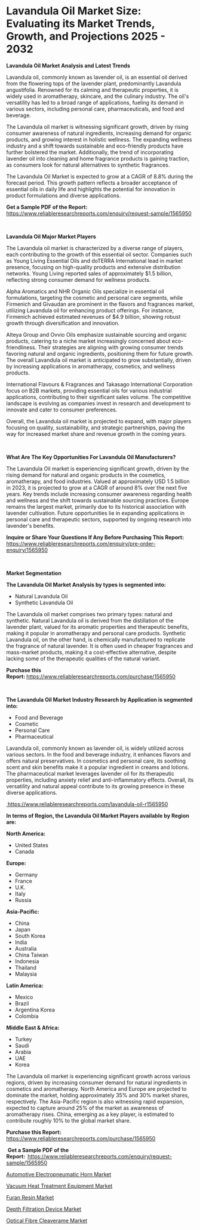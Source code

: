<p><h1>Lavandula Oil Market Size: Evaluating its Market Trends, Growth, and Projections 2025 - 2032</h1></p><p><strong>Lavandula Oil Market Analysis and Latest Trends</strong></p>
<p><p>Lavandula oil, commonly known as lavender oil, is an essential oil derived from the flowering tops of the lavender plant, predominantly Lavandula angustifolia. Renowned for its calming and therapeutic properties, it is widely used in aromatherapy, skincare, and the culinary industry. The oil's versatility has led to a broad range of applications, fueling its demand in various sectors, including personal care, pharmaceuticals, and food and beverage.</p><p>The Lavandula oil market is witnessing significant growth, driven by rising consumer awareness of natural ingredients, increasing demand for organic products, and growing interest in holistic wellness. The expanding wellness industry and a shift towards sustainable and eco-friendly products have further bolstered the market. Additionally, the trend of incorporating lavender oil into cleaning and home fragrance products is gaining traction, as consumers look for natural alternatives to synthetic fragrances.</p><p>The Lavandula Oil Market is expected to grow at a CAGR of 8.8% during the forecast period. This growth pattern reflects a broader acceptance of essential oils in daily life and highlights the potential for innovation in product formulations and diverse applications.</p></p>
<p><strong>Get a Sample PDF of the Report:&nbsp;</strong> <a href="https://www.reliableresearchreports.com/enquiry/request-sample/1565950?utm_campaign=3278&utm_medium=2&utm_source=Github&utm_content=ia&utm_term=31032025&utm_id=lavandula-oil">https://www.reliableresearchreports.com/enquiry/request-sample/1565950</a></p>
<p>&nbsp;</p>
<p><strong>Lavandula Oil Major Market Players</strong></p>
<p><p>The Lavandula oil market is characterized by a diverse range of players, each contributing to the growth of this essential oil sector. Companies such as Young Living Essential Oils and doTERRA International lead in market presence, focusing on high-quality products and extensive distribution networks. Young Living reported sales of approximately $1.5 billion, reflecting strong consumer demand for wellness products.</p><p>Alpha Aromatics and NHR Organic Oils specialize in essential oil formulations, targeting the cosmetic and personal care segments, while Firmenich and Givaudan are prominent in the flavors and fragrances market, utilizing Lavandula oil for enhancing product offerings. For instance, Firmenich achieved estimated revenues of $4.9 billion, showing robust growth through diversification and innovation.</p><p>Alteya Group and Ovvio Oils emphasize sustainable sourcing and organic products, catering to a niche market increasingly concerned about eco-friendliness. Their strategies are aligning with growing consumer trends favoring natural and organic ingredients, positioning them for future growth. The overall Lavandula oil market is anticipated to grow substantially, driven by increasing applications in aromatherapy, cosmetics, and wellness products.</p><p>International Flavours & Fragrances and Takasago International Corporation focus on B2B markets, providing essential oils for various industrial applications, contributing to their significant sales volume. The competitive landscape is evolving as companies invest in research and development to innovate and cater to consumer preferences.</p><p>Overall, the Lavandula oil market is projected to expand, with major players focusing on quality, sustainability, and strategic partnerships, paving the way for increased market share and revenue growth in the coming years.</p></p>
<p>&nbsp;</p>
<p><strong>What Are The Key Opportunities For Lavandula Oil Manufacturers?</strong></p>
<p><p>The Lavandula Oil market is experiencing significant growth, driven by the rising demand for natural and organic products in the cosmetics, aromatherapy, and food industries. Valued at approximately USD 1.5 billion in 2023, it is projected to grow at a CAGR of around 8% over the next five years. Key trends include increasing consumer awareness regarding health and wellness and the shift towards sustainable sourcing practices. Europe remains the largest market, primarily due to its historical association with lavender cultivation. Future opportunities lie in expanding applications in personal care and therapeutic sectors, supported by ongoing research into lavender's benefits.</p></p>
<p><strong>Inquire or Share Your Questions If Any Before Purchasing This Report:</strong> <a href="https://www.reliableresearchreports.com/enquiry/pre-order-enquiry/1565950?utm_campaign=3278&utm_medium=2&utm_source=Github&utm_content=ia&utm_term=31032025&utm_id=lavandula-oil">https://www.reliableresearchreports.com/enquiry/pre-order-enquiry/1565950</a></p>
<p>&nbsp;</p>
<p><strong>Market Segmentation</strong></p>
<p><strong>The Lavandula Oil Market Analysis by types is segmented into:</strong></p>
<p><ul><li>Natural Lavandula Oil</li><li>Synthetic Lavandula Oil</li></ul></p>
<p><p>The Lavandula oil market comprises two primary types: natural and synthetic. Natural Lavandula oil is derived from the distillation of the lavender plant, valued for its aromatic properties and therapeutic benefits, making it popular in aromatherapy and personal care products. Synthetic Lavandula oil, on the other hand, is chemically manufactured to replicate the fragrance of natural lavender. It is often used in cheaper fragrances and mass-market products, making it a cost-effective alternative, despite lacking some of the therapeutic qualities of the natural variant.</p></p>
<p><strong>Purchase this Report:&nbsp;</strong><a href="https://www.reliableresearchreports.com/purchase/1565950?utm_campaign=3278&utm_medium=2&utm_source=Github&utm_content=ia&utm_term=31032025&utm_id=lavandula-oil">https://www.reliableresearchreports.com/purchase/1565950</a></p>
<p>&nbsp;</p>
<p><strong>The Lavandula Oil Market Industry Research by Application is segmented into:</strong></p>
<p><ul><li>Food and Beverage</li><li>Cosmetic</li><li>Personal Care</li><li>Pharmaceutical</li></ul></p>
<p><p>Lavandula oil, commonly known as lavender oil, is widely utilized across various sectors. In the food and beverage industry, it enhances flavors and offers natural preservatives. In cosmetics and personal care, its soothing scent and skin benefits make it a popular ingredient in creams and lotions. The pharmaceutical market leverages lavender oil for its therapeutic properties, including anxiety relief and anti-inflammatory effects. Overall, its versatility and natural appeal contribute to its growing presence in these diverse applications.</p></p>
<p><a href="https://www.reliableresearchreports.com/lavandula-oil-r1565950?utm_campaign=3278&utm_medium=2&utm_source=Github&utm_content=ia&utm_term=31032025&utm_id=lavandula-oil">&nbsp;https://www.reliableresearchreports.com/lavandula-oil-r1565950</a></p>
<p><strong>In terms of Region, the Lavandula Oil Market Players available by Region are:</strong></p>
<p>
    <p> <strong> North America: </strong>
        <ul>
            <li>United States</li>
            <li>Canada</li>
        </ul>
        </p> 
    <p> <strong> Europe: </strong>
        <ul>
            <li>Germany</li>
            <li>France</li>
            <li>U.K.</li>
            <li>Italy</li>
            <li>Russia</li>
        </ul>
        </p> 
    <p> <strong> Asia-Pacific: </strong>
        <ul>
            <li>China</li>
            <li>Japan</li>
            <li>South Korea</li>
            <li>India</li>
            <li>Australia</li>
            <li>China Taiwan</li>
            <li>Indonesia</li>
            <li>Thailand</li>
            <li>Malaysia</li>
        </ul>
        </p> 
    <p> <strong> Latin America: </strong>
        <ul>
            <li>Mexico</li>
            <li>Brazil</li>
            <li>Argentina Korea</li>
            <li>Colombia</li>
        </ul>
        </p> 
    <p> <strong> Middle East & Africa: </strong>
        <ul>
            <li>Turkey</li>
            <li>Saudi</li>
            <li>Arabia</li>
            <li>UAE</li>
            <li>Korea</li>
        </ul>
    </p>
    </p>
<p><p>The Lavandula oil market is experiencing significant growth across various regions, driven by increasing consumer demand for natural ingredients in cosmetics and aromatherapy. North America and Europe are projected to dominate the market, holding approximately 35% and 30% market shares, respectively. The Asia-Pacific region is also witnessing rapid expansion, expected to capture around 25% of the market as awareness of aromatherapy rises. China, emerging as a key player, is estimated to contribute roughly 10% to the global market share.</p></p>
<p><strong>Purchase this Report: </strong><a href="https://www.reliableresearchreports.com/purchase/1565950?utm_campaign=3278&utm_medium=2&utm_source=Github&utm_content=ia&utm_term=31032025&utm_id=lavandula-oil">https://www.reliableresearchreports.com/purchase/1565950</a></p>
<p>&nbsp;<strong>Get a Sample PDF of the Report:&nbsp;&nbsp;</strong><a href="https://www.reliableresearchreports.com/enquiry/request-sample/1565950?utm_campaign=3278&utm_medium=2&utm_source=Github&utm_content=ia&utm_term=31032025&utm_id=lavandula-oil">https://www.reliableresearchreports.com/enquiry/request-sample/1565950</a></p>
<p><strong></strong></p>
<p><p><a href="https://www.linkedin.com/pulse/automotive-electropneumatic-horn-market-size-forecast-from-2025-p0tif?utm_campaign=3278&utm_medium=2&utm_source=Github&utm_content=ia&utm_term=31032025&utm_id=lavandula-oil">Automotive Electropneumatic Horn Market</a></p><p><a href="https://www.linkedin.com/pulse/robust-growth-anticipated-vacuum-heat-treatment-equipment-mt50f?utm_campaign=3278&utm_medium=2&utm_source=Github&utm_content=ia&utm_term=31032025&utm_id=lavandula-oil">Vacuum Heat Treatment Equipment Market</a></p><p><a href="https://github.com/naomaroaoonv/Market-Research-Report-List-1/blob/main/furan-resin-market.md?utm_campaign=3278&utm_medium=2&utm_source=Github&utm_content=ia&utm_term=31032025&utm_id=lavandula-oil">Furan Resin Market</a></p><p><a href="https://www.linkedin.com/pulse/depth-filtration-device-momentum-charting-78-cagr-path-2025-2032-gh0lf?utm_campaign=3278&utm_medium=2&utm_source=Github&utm_content=ia&utm_term=31032025&utm_id=lavandula-oil">Depth Filtration Device Market</a></p><p><a href="https://www.linkedin.com/pulse/optical-fibre-cleaverame-market-analysis-2025-2032-trends-ilebf?utm_campaign=3278&utm_medium=2&utm_source=Github&utm_content=ia&utm_term=31032025&utm_id=lavandula-oil">Optical Fibre Cleaverame Market</a></p></p>